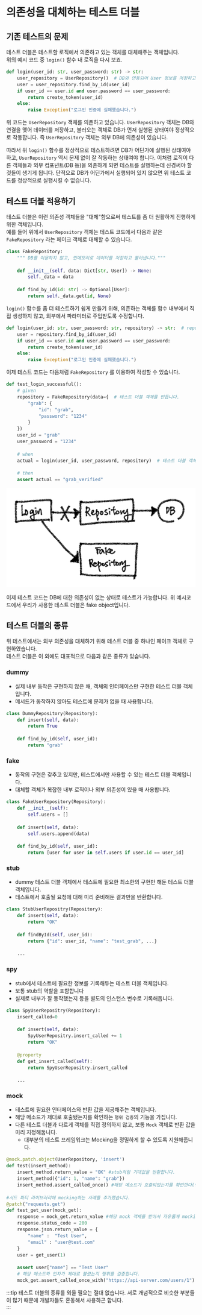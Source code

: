 # 의존성을 대체하는 테스트 더블

## 기존 테스트의 문제

테스트 더블은 테스트할 로직에서 의존하고 있는 객체를 대체해주는 객체입니다.  
위의 예시 코드 중 `login()` 함수 내 로직을 다시 보죠.

```python
def login(user_id: str, user_password: str) -> str:
    user_repository = UserRepository()  # DB와 연동되어 User 정보를 저장하고 불러오는 객체
    user = user_repository.find_by_id(user_id)
    if user_id == user.id and user.password == user_password:
        return create_token(user_id)
   	else:
        raise Exception("로그인 인증에 실패했습니다.")
```

위 코드는 `UserRepository` 객체를 의존하고 있습니다. `UserRepository` 객체는 DB와 연결을 맺어 데이터를 저장하고, 불러오는 객체로 DB가 먼저 실행된 상태여야 정상적으로 작동합니다. 즉 `UserRepository` 객체는 외부 DB에 의존성이 있습니다.

따라서 위 `login()` 함수를 정상적으로 테스트하려면 DB가 어딘가에 실행된 상태여야 하고, `UserRepository` 역시 문제 없이 잘 작동하는 상태여야 합니다. 이처럼 로직이 다른 객체들과 외부 컴포넌트(DB 등)을 의존하게 되면 테스트를 실행하는데 신경써야 할 것들이 생기게 됩니다. 단적으로 DB가 어딘가에서 실행되어 있지 않으면 위 테스트 코드를 정상적으로 실행시킬 수 없습니다.



## 테스트 더블 적용하기

테스트 더블은 이런 의존성 객체들을 "대체"함으로써 테스트를 좀 더 원활하게 진행하게 위한 객체입니다.  
예를 들어 위에서 `UserRepository` 객체는 테스트 코드에서 다음과 같은 `FakeRepository` 라는 페이크 객체로 대체할 수 있습니다.

```python
class FakeRepository:
    """ DB를 이용하지 않고, 인메모리로 데이터를 저장하고 불러냅니다."""
    
    def __init__(self, data: Dict[str, User]) -> None:
        self._data = data
        
    def find_by_id(id: str) -> Optional[User]:
        return self._data.get(id, None)
```

`login()` 함수를 좀 더 테스트하기 쉽게 만들기 위해, 의존하는 객체를 함수 내부에서 직접 생성하지 않고, 외부에서 파라미터로 주입받도록 수정합니다.

```python
def login(user_id: str, user_password: str, repository) -> str:  # repository 파라미터를 추가합니다.
    user = repository.find_by_id(user_id)
    if user_id == user.id and user.password == user_password:
        return create_token(user_id)
   	else:
        raise Exception("로그인 인증에 실패했습니다.")
```

이제 테스트 코드는 다음처럼 `FakeRepository` 를 이용하여 작성할 수 있습니다.

```python
def test_login_successful():
    # given
    repository = FakeRepository(data={  # 테스트 더블 객체를 만듭니다.
        "grab": {
            "id": "grab",
            "password": "1234"
        }
    })
    user_id = "grab"
    user_password = "1234"
    
    # when
    actual = login(user_id, user_password, repository)  # 테스트 더블 객체를 주입합니다.
    
    # then
    assert actual == "grab_verified"
```

![image-20210915215215481](./images/image-20210915215215481.png)

이제 테스트 코드는 DB에 대한 의존성이 없는 상태로 테스트가 가능합니다.
위 예시코드에서 우리가 사용한 테스트 더블은 fake object입니다.

## 테스트 더블의 종류
위 테스트에서는 외부 의존성을 대체하기 위해 테스트 더블 중 하나인 페이크 객체로 구현하였습니다.  
테스트 더블은 이 외에도 대표적으로 다음과 같은 종류가 있습니다.

### dummy
- 실제 내부 동작은 구현하지 않은 채, 객체의 인터페이스만 구현한 테스트 더블 객체입니다.
- 메서드가 동작하지 않아도 테스트에 문제가 없을 때 사용합니다.

```python
class DummyRepository(Repository):
    def insert(self, data):
        return True
    
    def find_by_id(self, user_id):
        return "grab"
```

### fake
- 동작의 구현은 갖추고 있지만, 테스트에서만 사용할 수 있는 테스트 더블 객체입니다.
- 대체할 객체가 복잡한 내부 로직이나 외부 의존성이 있을 때 사용합니다.

```python
class FakeUserRepository(Repository): 
    def __init__(self): 
        self.users = []

    def insert(self, data):
        self.users.append(data)

    def find_by_id(self, user_id):
        return [user for user in self.users if user.id == user_id]
```
### stub
- dummy 테스트 더블 객체에서 테스트에 필요한 최소한의 구현만 해둔 테스트 더블 객체입니다.
- 테스트에서 호출될 요청에 대해 미리 준비해둔 결과만을 반환합니다.
```python
class StubUserRepositry(Repository):
    def insert(self, data):
        return "OK"

    def findById(self, user_id):
        return {"id": user_id, "name": "test_grab", ...}

    ...
```
### spy
  - stub에서 테스트에 필요한 정보를 기록해두는 테스트 더블 객체입니다.
  - 보통 stub의 역할을 포함합니다
  - 실제로 내부가 잘 동작했는지 등을 별도의 인스턴스 변수로 기록해둡니다.

```python
class SpyUserRepositry(Repository):
    insert_called=0
   
    def insert(self, data):
        SpyUserRepositry.insert_called += 1
        return "OK"
   
    @property
    def get_insert_called(self):
        return SpyUserRepositry.insert_called

    ...
```
### mock
  - 테스트에 필요한 인터페이스와 반환 값을 제공해주는 객체입니다.
  - 해당 메소드가 제대로 호출됐는지를 확인하는 `행위 검증`의 기능을 가집니다.   
  - 다른 테스트 더블과 다르게 객체를 직접 정의하지 않고, 보통 `Mock` 객체로 반환 값을 미리 지정해둡니다.
    - 대부분의 테스트 프레임워크는 Mocking을 정밀하게 할 수 있도록 지원해줍니다.
   
```python
@mock.patch.object(UserRepository, 'insert')
def test(insert_method):
    insert_method.return_value = "OK" #stub처럼 기대값을 반환합니다.
    insert_method({"id": 1, "name": "grab"}) 
    insert_method.assert_called_once() #해당 메소드가 호출되었는지를 확인한다(행위 검증)

#서드 파티 라이브러리에 mocking하는 사례를 추가했습니다.
@patch("requests.get")
def test_get_user(mock_get):
    response = mock_get.return_value #해당 mock 객체를 받아서 자유롭게 mocking합니다.
    response.status_code = 200
    response.json.return_value = { 
        "name" :  "Test User",
        "email" : "user@test.com"
    }
    user = get_user(1)
	
    assert user["name"] == "Test User" 
    # 해당 메소드와 인자가 제대로 불렸는지 행위를 검증합니다.
    mock_get.assert_called_once_with("https://api-server.com/users/1")  
```



:::tip
테스트 더블의 종류를 외울 필요는 절대 없습니다. 서로 개념적으로 비슷한 부분들이 많기 때문에 개발자들도 혼동해서 사용하곤 합니다.     
:::